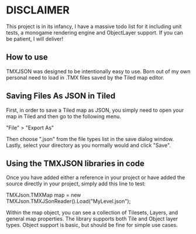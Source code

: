 DISCLAIMER
==========
This project is in its infancy, I have a massive todo list for it including unit tests, a monogame rendering engine and ObjectLayer support. If you can be patient, I will deliver!


How to use
--------------

TMXJSON was designed to be intentionally easy to use. Born out of my own personal need to load in .TMX files saved by the Tiled map editor.

Saving Files As JSON in Tiled
---------------------------------

First, in order to save a Tiled map as JSON, you simply need to open your map in Tiled and then go to the following menu.

"File" > "Export As"

Then choose ".json" from the file types list in the save dialog window. Lastly, select your directory as you normally would and click "Save".

Using the TMXJSON libraries in code
---------------------------------------

Once you have added either a reference in your project or have added the source directly in your project, simply add this line to test:

TMXJson.TMXMap map = new TMXJson.TMXJSonReader().Load("MyLevel.json");

Within the map object, you can see a collection of Tilesets, Layers, and general map properties. The library supports both Tile and Object layer types. Object support is basic, but should be fine for simple use cases.
